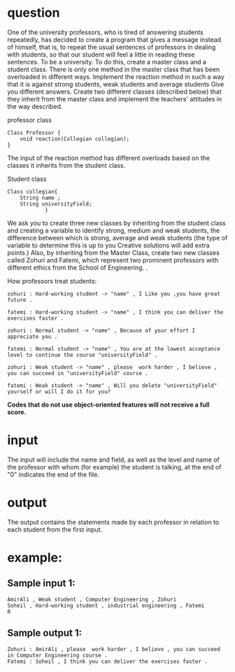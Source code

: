 # question
One of the university professors, who is tired of answering students repeatedly, has decided to create a program that gives a message instead of himself, that is, to repeat the usual sentences of professors in dealing with students, so that our student will feel a little in reading these sentences. To be a university. To do this, create a master class and a student class. There is only one method in the master class that has been overloaded in different ways. Implement the reaction method in such a way that it is against strong students, weak students and average students Give you different answers. Create two different classes (described below) that they inherit from the master class and implement the teachers' attitudes in the way described.

professor class

```
Class Professor {
	void reaction(Collegian collegian);
}
```

The input of the reaction method has different overloads based on the classes it inherits from the student class.

Student class

```
Class collegian{    
    String name ;        
    String universityField;
            }
```

We ask you to create three new classes by inheriting from the student class and creating a variable to identify strong, medium and weak students, the difference between which is strong, average and weak students (the type of variable to determine this is up to you Creative solutions will add extra points.) Also, by inheriting from the Master Class, create two new classes called Zohuri and Fatemi, which represent two prominent professors with different ethics from the School of Engineering. .

How professors treat students:

```
zohuri : Hard-working student -> "name" , I Like you ,you have great future .

fatemi : Hard-working student -> "name" , I think you can deliver the exercises faster .

zohuri : Normal student -> "name" , Because of your effort I appreciate you .        

fatemi : Normal student -> "name" , You are at the lowest acceptance level to continue the course "universityField" .

zohuri : Weak student -> "name" , please  work harder , I believe , you can succeed in "universityField" course .

fatemi : Weak student -> "name" , Will you delete "universityField" yourself or will I do it for you?
```

**Codes that do not use object-oriented features will not receive a full score.**

# input
The input will include the name and field, as well as the level and name of the professor with whom (for example) the student is talking, at the end of "0" indicates the end of the file.
# output
The output contains the statements made by each professor in relation to each student from the first input.
# example:

## Sample input 1:
```
AmirAli , Weak student , Computer Engineering , Zohuri
Soheil , Hard-working student , industrial engineering , Fatemi
0
```
## Sample output 1:
```
Zohuri : AmirAli , please  work harder , I believe , you can succeed in Computer Engineering course .
Fatemi : Soheil , I think you can deliver the exercises faster .    
```


